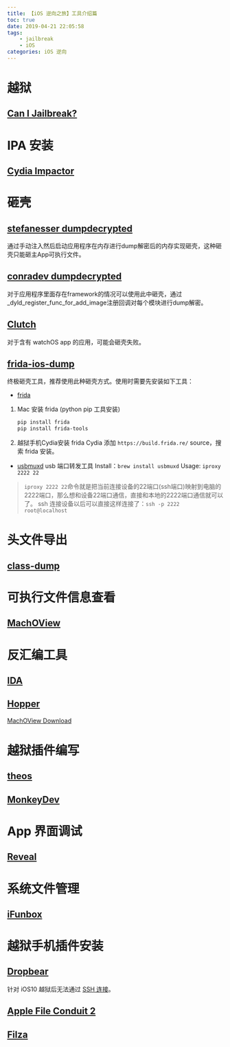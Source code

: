 ```yaml
---
title: 【iOS 逆向之旅】工具介绍篇
toc: true
date: 2019-04-21 22:05:58
tags: 
    - jailbreak
    - iOS
categories: iOS 逆向
---
```

# 越狱
## [Can I Jailbreak?](http://canijailbreak.com/)
# IPA 安装
## [Cydia Impactor](http://www.cydiaimpactor.com/)
# 砸壳
## [stefanesser dumpdecrypted](https://github.com/stefanesser/dumpdecrypted)
通过手动注入然后启动应用程序在内存进行dump解密后的内存实现砸壳，这种砸壳只能砸主App可执行文件。
## [conradev dumpdecrypted](https://github.com/conradev/dumpdecrypted)
对于应用程序里面存在framework的情况可以使用此中砸壳，通过_dyld_register_func_for_add_image注册回调对每个模块进行dump解密。
## [Clutch](https://github.com/KJCracks/Clutch)
对于含有 watchOS app 的应用，可能会砸壳失败。
## [frida-ios-dump](https://github.com/AloneMonkey/frida-ios-dump)
终极砸壳工具，推荐使用此种砸壳方式。使用时需要先安装如下工具：
* [frida](https://www.frida.re/docs/home/)
1. Mac 安装 frida (python pip 工具安装)
    ```bash
    pip install frida
    pip install frida-tools
    ```
2. 越狱手机Cydia安装 frida
   Cydia 添加 `https://build.frida.re/` source，搜索 frida 安装。

* [usbmuxd](https://cgit.sukimashita.com/usbmuxd.git/)
usb 端口转发工具
Install：`brew install usbmuxd`
Usage: `iproxy 2222 22`
> `iproxy 2222 22`命令就是把当前连接设备的22端口(ssh端口)映射到电脑的2222端口，那么想和设备22端口通信，直接和本地的2222端口通信就可以了。
> ssh 连接设备以后可以直接这样连接了：`ssh -p 2222 root@localhost`

# 头文件导出
## [class-dump](https://github.com/nygard/class-dump)
# 可执行文件信息查看
## [MachOView](https://github.com/gdbinit/MachOView/) 
# 反汇编工具
## [IDA](https://www.hex-rays.com/products/ida/)
## [Hopper](https://www.hopperapp.com/)
[MachOView Download](https://sourceforge.net/projects/machoview/)
# 越狱插件编写
## [theos](https://github.com/theos/theos)
## [MonkeyDev](https://github.com/AloneMonkey/MonkeyDev)
# App 界面调试
## [Reveal](https://revealapp.com/)
# 系统文件管理
## [iFunbox](http://www.i-funbox.com/zh-cn_index.html?userchoose)
# 越狱手机插件安装
## [Dropbear](https://matt.ucc.asn.au/dropbear/dropbear.html)
  针对 iOS10 越狱后无法通过 [SSH 连接](https://zhuanlan.zhihu.com/p/34003393)。
## [Apple File Conduit 2](https://cydia.saurik.com/package/com.saurik.afc2d/)
## [Filza](https://filza.net/)